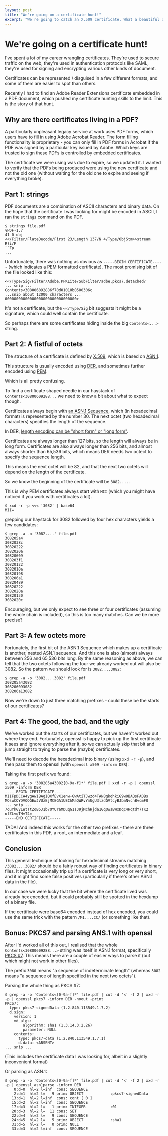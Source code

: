 ```yaml
---
layout: post
title: "We're going on a certificate hunt!"
excerpt: "We're going to catch an X.509 certificate. What a beautiful day! We're not scared."
---
```


# We're going on a certificate hunt!

I've spent a lot of my career wrangling certificates. They're used to secure
traffic on the web, they're used in authentication protocols like SAML, they're
used for signing and encrypting various other kinds of document.

Certificates can be represented / disguised in a few different formats, and
some of them are easier to spot than others.

Recently I had to find an Adobe Reader Extensions certificate embedded in a PDF
document, which pushed my certificate hunting skills to the limit. This is the
story of that hunt.

## Why are there certificates living in a PDF?

A particularly unpleasant legacy service at work uses PDF forms, which users
have to fill in using Adobe Acrobat Reader. The form filling functionality is
proprietary - you can only fill in PDF forms in Acrobat if the PDF was signed
by a particular key issued by Adobe. Which keys are trusted to sign these PDFs
is controlled by embedded certificates.

The certificate we were using was due to expire, so we updated it. I wanted to
verify that the PDFs being produced were using the new certificate and not the
old one (without waiting for the old one to expire and seeing if everything
broke).

## Part 1: strings

PDF documents are a combination of ASCII characters and binary data. On the
hope that the certificate I was looking for might be encoded in ASCII, I ran
the `strings` command on the PDF.

```
$ strings file.pdf
%PDF-1.7
41 0 obj
<</Filter/FlateDecode/First 23/Length 137/N 4/Type/ObjStm>>stream
R)i/P
``Zp
...
```

Unfortunately, there was nothing as obvious as `-----BEGIN CERTIFICATE-----`
(which indicates a PEM formatted certificate). The most promising bit of the
file looked like this:

```
<</Type/Sig/Filter/Adobe.PPKLite/SubFilter/adbe.pkcs7.detached/
... snip ...
Contents<308006092886f70d01010b0500306c
...snip about 12000 characters ...
00000000000000000000000000000000>
```

It's not a certificate, but the `<</Type/Sig` bit suggests it might be a
signature, which could well contain the certificate.

So perhaps there are some certificates hiding inside the big `Contents<...>`
string.

## Part 2: A fistful of octets

The structure of a certificate is defined by [X.509](https://en.wikipedia.org/wiki/X.509),
which is based on [ASN.1](https://en.wikipedia.org/wiki/ASN.1).

This structure is usually encoded using
[DER](https://en.wikipedia.org/wiki/X.690#DER_encoding), and sometimes further
encoded using [PEM](https://en.wikipedia.org/wiki/Privacy-Enhanced_Mail).

Which is all pretty confusing.

To find a certificate shaped needle in our haystack of
`Contents<30800609288...` we need to know a bit about what to expect though.

Certificates always begin with [an ASN.1
Sequence](https://datatracker.ietf.org/doc/html/rfc1422#autoid-5), which (in
hexadecimal format) is represented by the number 30. The next octet (two
hexadecimal characters) specifies the length of the sequence.

In DER, [length encoding can be "short form" or "long form"](https://en.wikipedia.org/wiki/X.690#Length_octets).

Certificates are always longer than 127 bits, so the length will always be in
long form.  Certificates are also always longer than 256 bits, and almost
always shorter than 65,536 bits, which means DER needs two octect to specify
the sequence length.

This means the next octet will be 82, and that the next two octets will depend
on the length of the certificate.

So we know the beginning of the certificate will be `3082....`.

This is why PEM certificates always start with `MII` (which you might have
noticed if you work with certificates a lot).

```
$ xxd -r -p <<< '3082' | base64    
MII=
```

grepping our haystack for 3082 followed by four hex characters yields a few candidates:

```
$ grep -a -o '3082....' file.pdf 
308205a4
3082038c
30820222
3082020a
30820609
308203f1
30820122
3082010a
30820198
308206a1
30820489
30820222
3082020a
30820130
3082020c
```

Encouraging, but we only expect to see three or four certificates (assuming the
whole chain is included), so this is too many matches. Can we be more precise?

## Part 3: A few octets more

Fortunately, the first bit of the ASN.1 Sequence which makes up a certificate
is another, nested ASN.1 sequence. And this one is also (almost) always between
256 and 65,536 bits long. By the same reasoning as above, we can tell that the
two octets following the four we already worked out will also be 3082. So the
pattern we should look for is `3082....3082`:

```
$ grep -a -o '3082....3082' file.pdf 
308205a43082
308206093082
308206a13082
```

Now we're down to just three matching prefixes - could these be the starts of
our certificates?

## Part 4: The good, the bad, and the ugly

We've worked out the starts of our certificates, but we haven't worked out
where they end. Fortunately, openssl is happy to pick up the first certificate
it sees and ignore everything after it, so we can actually skip that bit and
jump straight to trying to parse the (maybe) certificates.

We'll need to decode the hexadecimal into binary (using `xxd -r -p`), and then
pass them to openssl (with `openssl x509 -inform DER`):

Taking the first prefix we found:

```
$ grep -a -o '308205a43082[0-9a-f]*' file.pdf | xxd -r -p | openssl x509 -inform DER
-----BEGIN CERTIFICATE-----
MIIFpDCCA4ygAwIBAgIQXfEvX1enw+GwAtiTJwzd4TANBgkqhkiG9w0BAQsFADBs
MQswCQYDVQQGEwJVUzEjMCEGA1UEChMaQWRvYmUgU3lzdGVtcyBJbmNvcnBvcmF0
... snip ...
7quYkGyLWtTtZoB5J1b7OYUraMDuqG1s39jMchHjda1GqOwsBWxDqC4HqtdY7TK2
ofZLvqTHvT4=
-----END CERTIFICATE-----
```

TADA! And indeed this works for the other two prefixes - there are three
certificates in this PDF, a root, an intermediate and a leaf.

## Conclusion

This general technique of looking for hexadecimal streams matching
`/3082....3082/` should be a fairly robust way of finding certificates in
binary files. It might occasionally trip up if a certificate is very long or
very short, and it might find some false positives (particularly if there's
other ASN.1 data in the file).

In our case we were lucky that the bit where the certificate lived was already
hex encoded, but it could probably still be spotted in the hexdump of a binary
file.

If the certificate were base64 encoded instead of hex encoded, you could use
the same trick with the pattern `/MI....CC/` (or something like that).

## Bonus: PKCS7 and parsing ANS.1 with openssl

After I'd worked all of this out, I realised that the whole
`Contents<30800609288...>` string was itself in ASN.1 format, specifically
[PKCS #7](https://en.wikipedia.org/wiki/PKCS_7). This means there are a couple
of easier ways to parse it (but which might not work in other files).

The prefix `3080` means "a sequence of indeterminate length" (whereas `3082`
means "a sequence of length specified in the next two octets").

Parsing the whole thing as PKCS #7:

```
$ grep -a -o 'Contents<[0-9a-f]*' file.pdf | cut -d '<' -f 2 | xxd -r -p | openssl pkcs7 -inform DER -noout -print
PKCS7: 
  type: pkcs7-signedData (1.2.840.113549.1.7.2)
  d.sign: 
    version: 1
    md_algs:
        algorithm: sha1 (1.3.14.3.2.26)
        parameter: NULL
    contents: 
      type: pkcs7-data (1.2.840.113549.1.7.1)
      d.data: <ABSENT>
... snip ...
```

(This includes the certificate data I was looking for, albeit in a slightly inconvenient format)

Or parsing as ASN.1:

```
$ grep -a -o 'Contents<[0-9a-f]*' file.pdf | cut -d '<' -f 2 | xxd -r -p | openssl asn1parse -inform DER
    0:d=0  hl=2 l=inf  cons: SEQUENCE          
    2:d=1  hl=2 l=   9 prim: OBJECT            :pkcs7-signedData
   13:d=1  hl=2 l=inf  cons: cont [ 0 ]        
   15:d=2  hl=2 l=inf  cons: SEQUENCE          
   17:d=3  hl=2 l=   1 prim: INTEGER           :01
   20:d=3  hl=2 l=  11 cons: SET               
   22:d=4  hl=2 l=   9 cons: SEQUENCE          
   24:d=5  hl=2 l=   5 prim: OBJECT            :sha1
   31:d=5  hl=2 l=   0 prim: NULL              
   33:d=3  hl=2 l=inf  cons: SEQUENCE   
```

